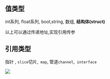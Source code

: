 ## 值类型

int系列, float系列, bool,string, 数组, **结构体(struct)**

以上可以通过传递地址,实现引用传参

## 引用类型

指针 , `slice`切片,` map`, 管道`channel`,` interface`



![](https://youpaiyun.zongqilive.cn/image/006tKfTcly1g185o599gwj318q0mk75x.jpg)

